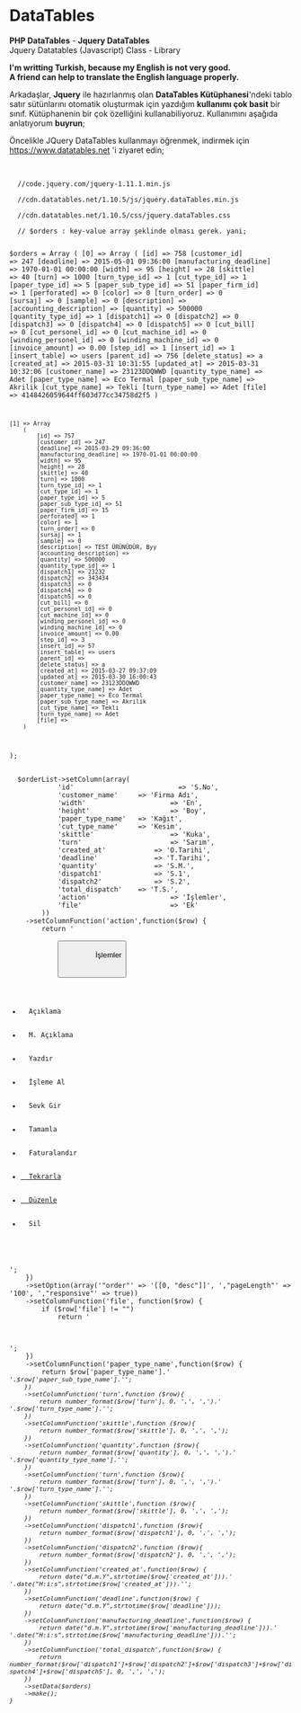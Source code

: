 # DataTables
<b>PHP DataTables</b> - 
<b>Jquery DataTables</b><br>
Jquery Datatables (Javascript) Class - Library

<b>I'm writting Turkish, because my English is not very good.<br>
A friend can help to translate the English language properly.</b>

Arkadaşlar, <b>Jquery</b> ile hazırlanmış olan <b>DataTables Kütüphanesi</b>'ndeki tablo satır sütünlarını otomatik oluşturmak 
için yazdığım <b>kullanımı çok basit</b> bir sınıf. Kütüphanenin bir çok özelliğini kullanabiliyoruz. Kullanımını aşağıda anlatıyorum <b>buyrun</b>;

Öncelikle JQuery DataTables kullanmayı öğrenmek, indirmek için https://www.datatables.net 'i ziyaret edin;

<br>
<code>
  //code.jquery.com/jquery-1.11.1.min.js<br>
  //cdn.datatables.net/1.10.5/js/jquery.dataTables.min.js<br>
  //cdn.datatables.net/1.10.5/css/jquery.dataTables.css
</code>

<code>
  // $orders : key-value array şeklinde olması gerek. yani;
  
  $orders = Array
  (
    [0] => Array
        (
            [id] => 758
            [customer_id] => 247
            [deadline] => 2015-05-01 09:36:00
            [manufacturing_deadline] => 1970-01-01 00:00:00
            [width] => 95
            [height] => 28
            [skittle] => 40
            [turn] => 1000
            [turn_type_id] => 1
            [cut_type_id] => 1
            [paper_type_id] => 5
            [paper_sub_type_id] => 51
            [paper_firm_id] => 1
            [perforated] => 0
            [color] => 0
            [turn_order] => 0
            [sursaj] => 0
            [sample] => 0
            [description] => 
            [accounting_description] => 
            [quantity] => 500000
            [quantity_type_id] => 1
            [dispatch1] => 0
            [dispatch2] => 0
            [dispatch3] => 0
            [dispatch4] => 0
            [dispatch5] => 0
            [cut_bill] => 0
            [cut_personel_id] => 0
            [cut_machine_id] => 0
            [winding_personel_id] => 0
            [winding_machine_id] => 0
            [invoice_amount] => 0.00
            [step_id] => 1
            [insert_id] => 1
            [insert_table] => users
            [parent_id] => 756
            [delete_status] => a
            [created_at] => 2015-03-31 10:31:55
            [updated_at] => 2015-03-31 10:32:06
            [customer_name] => 23123DDQWWD
            [quantity_type_name] => Adet
            [paper_type_name] => Eco Termal
            [paper_sub_type_name] => Akrilik
            [cut_type_name] => Tekli
            [turn_type_name] => Adet
            [file] => 4148426059644ff603d77cc34758d2f5
        )

    [1] => Array
        (
            [id] => 757
            [customer_id] => 247
            [deadline] => 2015-03-29 09:36:00
            [manufacturing_deadline] => 1970-01-01 00:00:00
            [width] => 95
            [height] => 28
            [skittle] => 40
            [turn] => 1000
            [turn_type_id] => 1
            [cut_type_id] => 1
            [paper_type_id] => 5
            [paper_sub_type_id] => 51
            [paper_firm_id] => 15
            [perforated] => 1
            [color] => 1
            [turn_order] => 0
            [sursaj] => 1
            [sample] => 0
            [description] => TEST ÜRÜNÜDÜR, Byy
            [accounting_description] => 
            [quantity] => 500000
            [quantity_type_id] => 1
            [dispatch1] => 23232
            [dispatch2] => 343434
            [dispatch3] => 0
            [dispatch4] => 0
            [dispatch5] => 0
            [cut_bill] => 0
            [cut_personel_id] => 0
            [cut_machine_id] => 0
            [winding_personel_id] => 0
            [winding_machine_id] => 0
            [invoice_amount] => 0.00
            [step_id] => 3
            [insert_id] => 57
            [insert_table] => users
            [parent_id] => 
            [delete_status] => a
            [created_at] => 2015-03-27 09:37:09
            [updated_at] => 2015-03-30 16:00:43
            [customer_name] => 23123DDQWWD
            [quantity_type_name] => Adet
            [paper_type_name] => Eco Termal
            [paper_sub_type_name] => Akrilik
            [cut_type_name] => Tekli
            [turn_type_name] => Adet
            [file] => 
        )
  );
</code>

<code>
  $orderList->setColumn(array(
			'id'						  => '<span data-toggle="tooltip" data-placement="top" title="Sıra No">S.No</span>',
			'customer_name'		=> 'Firma Adı',
			'width'						=> 'En',
			'height'					=> 'Boy',
			'paper_type_name'	=> 'Kağıt',
			'cut_type_name'		=> 'Kesim',
			'skittle'					=> 'Kuka',
			'turn'						=> 'Sarım',
			'created_at'			=> '<span data-toggle="tooltip" data-placement="top" title="Oluşturulma Tarihi">O.Tarihi</span>',
			'deadline'				=> '<span data-toggle="tooltip" data-placement="top" title="Termin Tarihi">T.Tarihi</span>',
			'quantity'				=> '<span data-toggle="tooltip" data-placement="top" title="Sipariş Miktarı">S.M.</span>',
			'dispatch1'				=> '<span data-toggle="tooltip" data-placement="top" title="Sevk 1">S.1</span>',
			'dispatch2'				=> '<span data-toggle="tooltip" data-placement="top" title="Sevk 2">S.2</span>',
			'total_dispatch'	=> '<span data-toggle="tooltip" data-placement="top" title="Toplam Sipariş">T.S.</span>',
			'action'					=> 'İşlemler',
			'file'						=> 'Ek'
		))
	->setColumnFunction('action',function($row) {
		return '<div data-row-id="row'.$row['id'].'" class="btn-group" role="group">
			<button type="button" class="btn btn-default dropdown-toggle" data-toggle="dropdown" aria-expanded="false">
    			İşlemler
				<span class="caret"></span>
			</button>
			<ul class="dropdown-menu list-menu" role="menu">
    		<li><a data-toggle="tooltip" data-placement="left" title="'.$row['description'].'" class="btn-xs btn-default"> <i class="fa fa-list"></i> Açıklama</a></li>
				<li><a data-toggle="tooltip" data-placement="left" title="'.$row['accounting_description'].'" class="btn-xs btn-default"> <i class="fa fa-list-alt"></i> M. Açıklama</a></li>
				<li><a onclick="askChangeStatusPrint('.$row['id'].');" data-toggle="tooltip" data-placement="left" title="Yazdır" class="btn-xs btn-default"> <i class="fa fa-print"></i> Yazdır</a></li>
				<li><a onclick="askChangeStatusProcess('.$row['id'].');" data-toggle="tooltip" data-placement="left" title="İşleme Al" class="btn-xs btn-default"> <i class="fa fa-scissors"></i> İşleme Al</a></li>
				<li><a onclick="onDispatch('.$row['id'].');" data-toggle="tooltip" data-placement="left" title="Sevk Gir" class="btn-xs btn-default"> <i class="fa fa-send"></i> Sevk Gir</a></li>
				<li><a onclick="askChangeStatusComplete('.$row['id'].');" data-toggle="tooltip" data-placement="left" title="Tamamla" class="btn-xs btn-default"> <i class="fa fa-check"></i> Tamamla</a></li>
				<li><a onclick="askChangeStatusBill('.$row['id'].');" data-toggle="tooltip" data-placement="left" title="Faturalandır" class="btn-xs btn-default"> <i class="fa fa-bookmark"></i> Faturalandır</a></li>
				<li><a href="repeat.php?id='.$row['id'].'" data-toggle="tooltip" data-placement="left" title="Tekrarla" class="btn-xs btn-default"> <i class="fa fa-copy"></i> Tekrarla</a></li>
				<li><a href="detail.php?id='.$row['id'].'" data-toggle="tooltip" data-placement="left" title="Detay" class="btn-xs btn-default"> <i class="fa fa-edit"></i> Düzenle</a></li>
				<li><a onclick="askDelete('.$row['id'].');" data-toggle="tooltip" data-placement="left" title="Sil" class="btn-xs btn-danger"> <i class="fa fa-trash-o"></i> Sil</a></li>
			</ul>
		</div>';
	})
	->setOption(array('"order"' => '[[0, "desc"]]', ',"pageLength"' => '100', ',"responsive"' => true))
	->setColumnFunction('file', function($row) {
		if ($row['file'] != "") 
			return '<center><a onclick="getOrderImages('.$row['id'].')" class="mb-xs mt-xs mr-xs btn btn-xs btn-default" style="margin-top:6px;">
				<i class="fa fa-camera"></i>
			</a></center>';
	})
	->setColumnFunction('paper_type_name',function($row) {
		return $row['paper_type_name'].'<br><span style="font-size:11px;font-style:italic;">'.$row['paper_sub_type_name'].'</spna>';
	})
	->setColumnFunction('turn',function ($row){
		return number_format($row['turn'], 0, ',', ',').'<br><span style="font-size:11px;font-style:italic;">'.$row['turn_type_name'].'</span>';
	})
	->setColumnFunction('skittle',function ($row){
		return number_format($row['skittle'], 0, ',', ',');
	})
	->setColumnFunction('quantity',function ($row){
		return number_format($row['quantity'], 0, ',', ',').'<br><span style="font-size:11px;font-style:italic;">'.$row['quantity_type_name'].'</span>';
	})
	->setColumnFunction('turn',function ($row){
		return number_format($row['turn'], 0, ',', ',').'<br><span style="font-size:11px;font-style:italic;">'.$row['turn_type_name'].'</span>';
	})
	->setColumnFunction('skittle',function ($row){
		return number_format($row['skittle'], 0, ',', ',');
	})
	->setColumnFunction('dispatch1',function ($row){
		return number_format($row['dispatch1'], 0, ',', ',');	
	})
	->setColumnFunction('dispatch2',function ($row){
		return number_format($row['dispatch2'], 0, ',', ',');	
	})
	->setColumnFunction('created_at',function($row) {
		return date("d.m.Y",strtotime($row['created_at'])).'<br><span style="font-size:11px;font-style:italic;">'.date("H:i:s",strtotime($row['created_at'])).'</spna>';
	})
	->setColumnFunction('deadline',function($row) {
		return date("d.m.Y",strtotime($row['deadline']));
	})
	->setColumnFunction('manufacturing_deadline',function($row) {
		return date("d.m.Y",strtotime($row['manufacturing_deadline'])).'<br><span style="font-size:11px;font-style:italic;">'.date("H:i:s",strtotime($row['manufacturing_deadline'])).'</spna>';
	})
	->setColumnFunction('total_dispatch',function($row) {
		return number_format($row['dispatch1']+$row['dispatch2']+$row['dispatch3']+$row['dispatch4']+$row['dispatch5'], 0, ',', ',');
	})
	->setData($orders) 
	->make();
}
</code>
